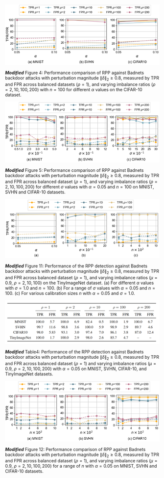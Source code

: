 ![](Figures/fig8.png)

***Modified*** Figure 4: Performance comparison of RPP against Badnets backdoor attacks with perturbation magnitude 
$\|\delta\|_2 \geq 0.8$, measured by TPR and FPR across balanced datasets ($\rho = 1$), and varying 
imbalance ratios ($\rho = 2, 10, 100, 200$) with $n = 100$ for different $\alpha$ values on the CIFAR-10 dataset.


![](Figures/fig9.png)

***Modified*** Figure 5: Performance comparison of RPP against Badnets backdoor attacks with perturbation magnitude 
$\|\delta\|_2 \geq 0.8$, measured by TPR and FPR across balanced dataset ($\rho = 1$), and varying 
imbalance ratios ($\rho = 2, 10, 100, 200$) for different $\sigma$ values with $\alpha = 0.05$ and 
$n = 100$ on MNIST, SVHN and CIFAR-10 datasets.


![](Figures/appendix_tinyimagenet.png)

***Modified*** Figure 11: Performance of the RPP detection against Badnets backdoor attacks with perturbation magnitude 
$\|\delta\|_2 \geq 0.8$, measured by TPR and FPR across balanced dataset ($\rho = 1$), and varying 
imbalance ratios ($\mu = 0.9$, $\rho = 2, 10, 100$) on the TinyImageNet dataset.  (a) For different $\alpha$ values with $\sigma = 1.0$ and $n = 100$.  (b) For a range of $\sigma$ values with $\alpha = 0.05$ and $n = 100$.  (c) For various calibration sizes $n$ with $\alpha = 0.05$ and $\sigma = 1.0$.

![](Tables/Table4.png)

***Modified*** Table4: Performance of the RPP detection against Badnets backdoor attacks with 
perturbation magnitude $\|\delta\|_2 \geq 0.8$, measured by TPR and FPR across balanced dataset 
($\rho = 1$) and varying imbalance ratios ($\mu = 0.9$, $\rho = 2, 10, 100, 200$) with 
$\alpha = 0.05$ on MNIST, SVHN, CIFAR-10, and TinyImageNet datasets.


![](Figures/fig10.png)

***Modified*** Figure 12: Performance comparison of RPP against Badnets backdoor attacks with 
perturbation magnitude $\|\delta\|_2 \geq 0.8$, measured by TPR and FPR across balanced dataset ($\rho = 1$), 
and varying imbalance ratios ($\mu = 0.9$, $\rho = 2, 10, 100, 200$) for a range of $n$ with 
$\alpha = 0.05$ on MNIST, SVHN and CIFAR-10 datasets.



